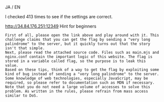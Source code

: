 JA / EN

I checked 413 times to see if the settings are correct.

http://34.84.176.251:12349
Hint for beginners

    First of all, please open the link above and play around with it. This challenge claims that you can get the flag by sending a "very long palindrome" to the server, but it quickly turns out that the story isn't that simple.
    Next, please read the attached source code. Files such as main.mjs and nginx.conf contain the important logic of this website. The flag is stored in a variable called flag, so the purpose is to leak this value.
    Based on these tips, think of a way to get the flag by exploiting some kind of bug instead of sending a "very long palindrome" to the server. Some knowledge of web technologies, especially JavaScript, may be required, so please refer to documentation such as MDN if necessary.
    Note that you do not need a large volume of accesses to solve this problem. As written in the rules, please refrain from mass access similar to DoS.
